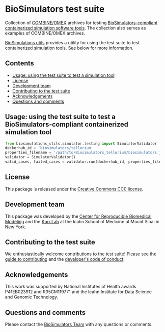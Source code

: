 # BioSimulators test suite

Collection of [COMBINE/OMEX](http://co.mbine.org/standards/omex) archives for testing [BioSimulators-compliant containerized simulation software tools](https://github.com/biosimulators/Biosimulators_simulator_template). The collection also serves as examples of COMBINE/OMEX archives.

[BioSimulations utils](https://github.com/biosimulations/biosimulations_utils) provides a utility for using the test suite to test containerized simulation tools. See below for more information.

## Contents
* [Usage: using the test suite to test a simulation tool](#usage-using-the-test-suite-to-test-a-biosimulators-compliant-containerized-simulation-tool)
* [License](#license)
* [Development team](#development-team)
* [Contributing to the test suite](#contributing-to-the-test-suite)
* [Acknowledgements](#acknowledgements)
* [Questions and comments](#questions-and-comments)

## Usage: using the test suite to test a BioSimulators-compliant containerized simulation tool
```python
from biosimulations_utils.simulator.testing import SimulatorValidator
dockerhub_id = 'biosimulators/tellurium'
properties_filename = '/path/to/Biosimulators_tellurium/biosimulators.json'
validator = SimulatorValidator()
valid_cases, failed_cases = validator.run(dockerhub_id, properties_filename)
```

## License
This package is released under the [Creative Commons CC0 license](LICENSE).

## Development team
This package was developed by the [Center for Reproducible Biomedical Modeling](http://reproduciblebiomodels.org) and the [Karr Lab](https://www.karrlab.org) at the Icahn School of Medicine at Mount Sinai in New York.

## Contributing to the test suite
We enthusiastically welcome contributions to the test suite! Please see the [guide to contributing](CONTRIBUTING.md) and the [developer's code of conduct](CODE_OF_CONDUCT.md).

## Acknowledgements
This work was supported by National Institutes of Health awards P41EB023912 and R35GM119771 and the Icahn Institute for Data Science and Genomic Technology.

## Questions and comments
Please contact the [BioSimulators Team](mailto:info@biosimulators.org) with any questions or comments.
